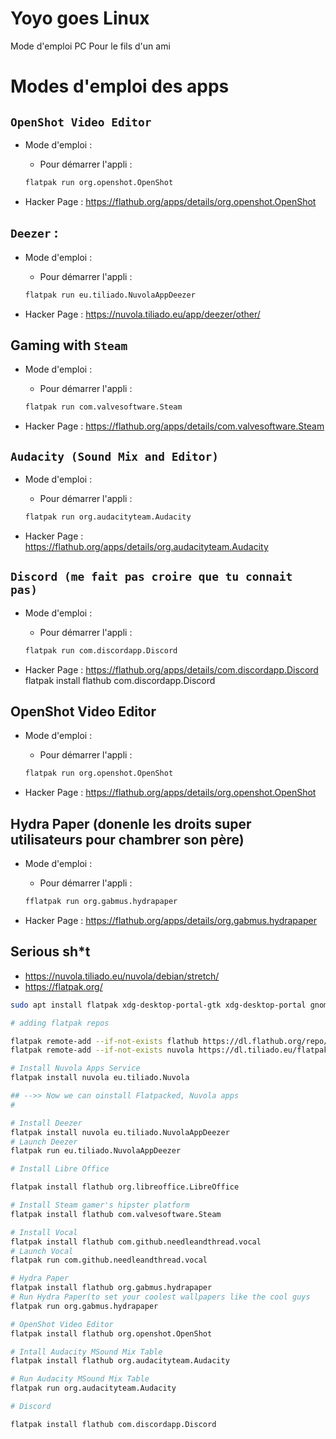 # Yoyo goes Linux

Mode d'emploi PC Pour le fils d'un ami

# Modes d'emploi des apps  

## `OpenShot Video Editor` 

* Mode d'emploi : 
  * Pour démarrer  l'appli : 
  
  ```bash 
  flatpak run org.openshot.OpenShot
  ```

* Hacker Page : https://flathub.org/apps/details/org.openshot.OpenShot

## `Deezer` :


* Mode d'emploi : 
  * Pour démarrer  l'appli : 
  
  ```bash 
  flatpak run eu.tiliado.NuvolaAppDeezer
  ```
* Hacker Page : https://nuvola.tiliado.eu/app/deezer/other/


## Gaming with `Steam` 

* Mode d'emploi : 
  * Pour démarrer  l'appli : 
  
  ```bash 
  flatpak run com.valvesoftware.Steam
  ```
* Hacker Page : https://flathub.org/apps/details/com.valvesoftware.Steam


## `Audacity (Sound Mix and Editor)` 

* Mode d'emploi : 
  * Pour démarrer  l'appli : 
  
  ```bash 
  flatpak run org.audacityteam.Audacity
  ```
* Hacker Page : https://flathub.org/apps/details/org.audacityteam.Audacity

## `Discord (me fait pas croire que tu connait pas)`

* Mode d'emploi : 
  * Pour démarrer  l'appli : 
  
  ```bash 
  flatpak run com.discordapp.Discord
  ```
* Hacker Page : https://flathub.org/apps/details/com.discordapp.Discord
flatpak install flathub com.discordapp.Discord

## OpenShot Video Editor

* Mode d'emploi : 
  * Pour démarrer  l'appli : 
  
  ```bash 
  flatpak run org.openshot.OpenShot
  ```
* Hacker Page : https://flathub.org/apps/details/org.openshot.OpenShot

## Hydra Paper (donenle les droits super utilisateurs pour chambrer son père)


* Mode d'emploi : 
  * Pour démarrer  l'appli : 
  
  ```bash 
  fflatpak run org.gabmus.hydrapaper
  ```
* Hacker Page : https://flathub.org/apps/details/org.gabmus.hydrapaper




## Serious sh*t 

* https://nuvola.tiliado.eu/nuvola/debian/stretch/
* https://flatpak.org/




```bash
sudo apt install flatpak xdg-desktop-portal-gtk xdg-desktop-portal gnome-software gnome-software-plugin-flatpak

# adding flatpak repos

flatpak remote-add --if-not-exists flathub https://dl.flathub.org/repo/flathub.flatpakrepo
flatpak remote-add --if-not-exists nuvola https://dl.tiliado.eu/flatpak/nuvola.flatpakrepo

# Install Nuvola Apps Service 
flatpak install nuvola eu.tiliado.Nuvola

## -->> Now we can oinstall Flatpacked, Nuvola apps
# 

# Install Deezer 
flatpak install nuvola eu.tiliado.NuvolaAppDeezer
# Launch Deezer
flatpak run eu.tiliado.NuvolaAppDeezer

# Install Libre Office

flatpak install flathub org.libreoffice.LibreOffice

# Install Steam gamer's hipster platform
flatpak install flathub com.valvesoftware.Steam

# Install Vocal 
flatpak install flathub com.github.needleandthread.vocal
# Launch Vocal
flatpak run com.github.needleandthread.vocal

# Hydra Paper
flatpak install flathub org.gabmus.hydrapaper
# Run Hydra Paper(to set your coolest wallpapers like the cool guys
flatpak run org.gabmus.hydrapaper

# OpenShot Video Editor
flatpak install flathub org.openshot.OpenShot

# Intall Audacity MSound Mix Table
flatpak install flathub org.audacityteam.Audacity

# Run Audacity MSound Mix Table
flatpak run org.audacityteam.Audacity

# Discord 

flatpak install flathub com.discordapp.Discord

```
